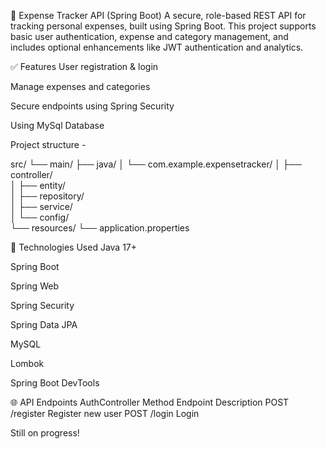 💸 Expense Tracker API (Spring Boot)
A secure, role-based REST API for tracking personal expenses, built using Spring Boot. This project supports basic user authentication, expense and category management, and includes optional enhancements like JWT authentication and analytics.

✅ Features
User registration & login

Manage expenses and categories

Secure endpoints using Spring Security

Using MySql Database

Project structure -

src/
└── main/
    ├── java/
    │   └── com.example.expensetracker/
    │       ├── controller/      
    │       ├── entity/         
    │       ├── repository/     
    │       ├── service/        
    │       └── config/          
    └── resources/
        └── application.properties


🔧 Technologies Used
Java 17+

Spring Boot

Spring Web

Spring Security

Spring Data JPA

MySQL

Lombok

Spring Boot DevTools

🌐 API Endpoints
AuthController
Method	Endpoint	Description
POST	/register	Register new user
POST	/login	    Login 

Still on progress!